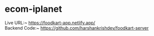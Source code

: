 # ecom-iplanet

Live URL:~ https://foodkart-app.netlify.app/</br>
Backend Code:~ https://github.com/harshankrishdev/foodkart-server
